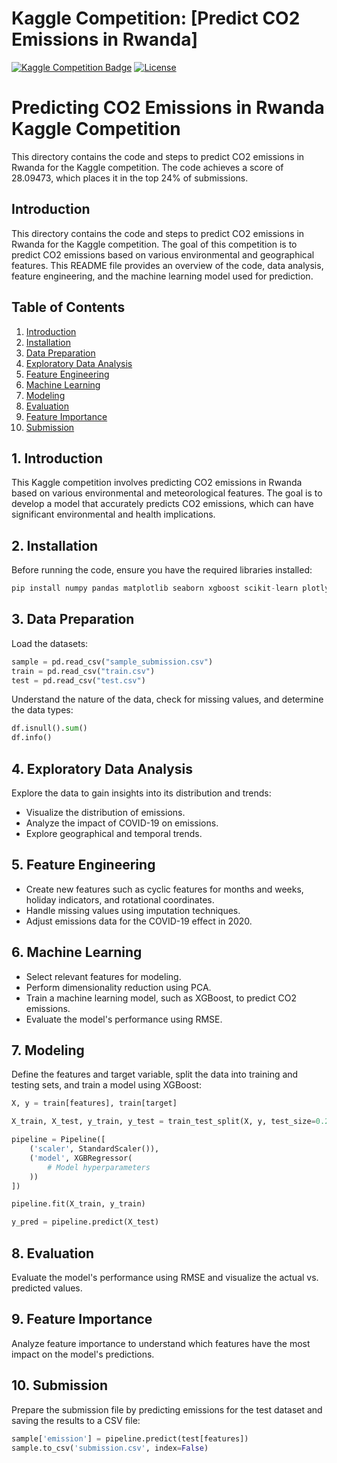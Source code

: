 # Kaggle Competition: [Predict CO2 Emissions in Rwanda]

[![Kaggle Competition Badge](https://img.shields.io/badge/CO2_Prediction-20BEFF.svg)](https://www.kaggle.com/competitions/playground-series-s3e20?rvi=1)
[![License](https://img.shields.io/github/license/1AyaNabil1/Kaggle-Competition.svg)](https://github.com/1AyaNabil1/Kaggle-Competition/blob/main/LICENSE)

# Predicting CO2 Emissions in Rwanda Kaggle Competition
This directory  contains the code and steps to predict CO2 emissions in Rwanda for the Kaggle competition. The code achieves a score of 28.09473, which places it in the top 24% of submissions.

## Introduction

This directory contains the code and steps to predict CO2 emissions in Rwanda for the Kaggle competition. The goal of this competition is to predict CO2 emissions based on various environmental and geographical features. This README file provides an overview of the code, data analysis, feature engineering, and the machine learning model used for prediction.

## Table of Contents

1. [Introduction](#introduction)
2. [Installation](#installation)
3. [Data Preparation](#data-preparation)
4. [Exploratory Data Analysis](#exploratory-data-analysis)
5. [Feature Engineering](#feature-engineering)
6. [Machine Learning](#machine-learning)
7. [Modeling](#modeling)
8. [Evaluation](#evaluation)
9. [Feature Importance](#feature-importance)
10. [Submission](#submission)

## 1. Introduction <a name="introduction"></a>

This Kaggle competition involves predicting CO2 emissions in Rwanda based on various environmental and meteorological features. The goal is to develop a model that accurately predicts CO2 emissions, which can have significant environmental and health implications.

## 2. Installation <a name="installation"></a>

Before running the code, ensure you have the required libraries installed:

```python
pip install numpy pandas matplotlib seaborn xgboost scikit-learn plotly
```

## 3. Data Preparation <a name="data-preparation"></a>
Load the datasets:
```python
sample = pd.read_csv("sample_submission.csv")
train = pd.read_csv("train.csv")
test = pd.read_csv("test.csv")
```
Understand the nature of the data, check for missing values, and determine the data types:

```python
df.isnull().sum()
df.info()
```
## 4. Exploratory Data Analysis <a name="exploratory-data-analysis"></a>
Explore the data to gain insights into its distribution and trends:

* Visualize the distribution of emissions.
* Analyze the impact of COVID-19 on emissions.
* Explore geographical and temporal trends.

## 5. Feature Engineering <a name="feature-engineering"></a>

* Create new features such as cyclic features for months and weeks, holiday indicators, and rotational coordinates.
* Handle missing values using imputation techniques.
* Adjust emissions data for the COVID-19 effect in 2020.


## 6. Machine Learning <a name="machine-learning"></a>

* Select relevant features for modeling.
* Perform dimensionality reduction using PCA.
* Train a machine learning model, such as XGBoost, to predict CO2 emissions.
* Evaluate the model's performance using RMSE.

## 7. Modeling <a name="modeling"></a>

Define the features and target variable, split the data into training and testing sets, and train a model using XGBoost:

```python
X, y = train[features], train[target]

X_train, X_test, y_train, y_test = train_test_split(X, y, test_size=0.25, random_state=42)

pipeline = Pipeline([
    ('scaler', StandardScaler()),
    ('model', XGBRegressor(
        # Model hyperparameters
    ))
])

pipeline.fit(X_train, y_train)

y_pred = pipeline.predict(X_test)
```

## 8. Evaluation <a name="evaluation"></a>
Evaluate the model's performance using RMSE and visualize the actual vs. predicted values.

## 9. Feature Importance <a name="feature-importance"></a>
Analyze feature importance to understand which features have the most impact on the model's predictions.

## 10. Submission <a name="submission"></a>
Prepare the submission file by predicting emissions for the test dataset and saving the results to a CSV file:
```python
sample['emission'] = pipeline.predict(test[features])
sample.to_csv('submission.csv', index=False)
```


